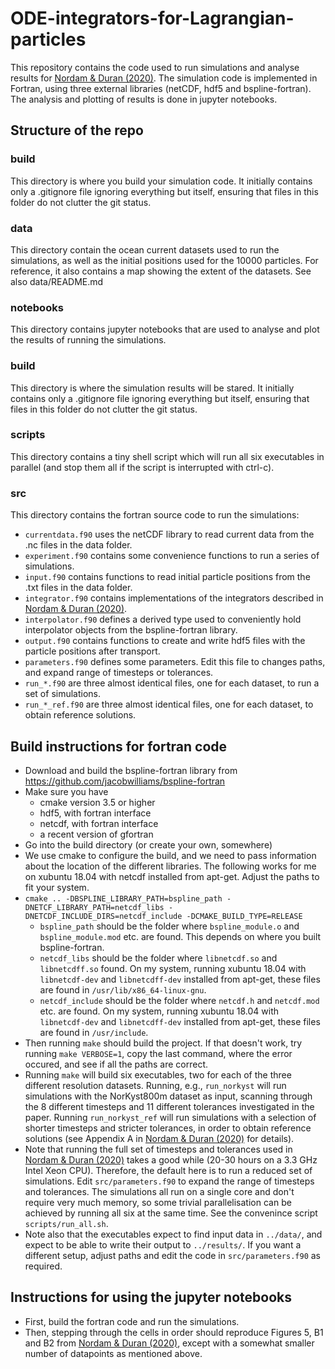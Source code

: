 # ODE-integrators-for-Lagrangian-particles

This repository contains the code used to run simulations and analyse results for [Nordam & Duran (2020)](https://gmd.copernicus.org/preprints/gmd-2020-154/). The simulation code is implemented in Fortran, using three external libraries (netCDF, hdf5 and bspline-fortran). The analysis and plotting of results is done in jupyter notebooks.

## Structure of the repo

### build

This directory is where you build your simulation code. It initially contains only a .gitignore file ignoring everything but itself, ensuring that files in this folder do not clutter the git status.

### data

This directory contain the ocean current datasets used to run the simulations, as well as the initial positions used for the 10000 particles. For reference, it also contains a map showing the extent of the datasets. See also data/README.md

### notebooks

This directory contains jupyter notebooks that are used to analyse and plot the results of running the simulations.

### build

This directory is where the simulation results will be stared. It initially contains only a .gitignore file ignoring everything but itself, ensuring that files in this folder do not clutter the git status.

### scripts

This directory contains a tiny shell script which will run all six executables in parallel (and stop them all if the script is interrupted with ctrl-c).

### src

This directory contains the fortran source code to run the simulations:
* `currentdata.f90` uses the netCDF library to read current data from the .nc files in the data folder.
* `experiment.f90` contains some convenience functions to run a series of simulations.
* `input.f90` contains functions to read initial particle positions from the .txt files in the data folder.
* `integrator.f90` contains implementations of the integrators described in [Nordam & Duran (2020)](https://gmd.copernicus.org/preprints/gmd-2020-154/).
* `interpolator.f90` defines a derived type used to conveniently hold interpolator objects from the bspline-fortran library.
* `output.f90` contains functions to create and write hdf5 files with the particle positions after transport.
* `parameters.f90` defines some parameters. Edit this file to changes paths, and expand range of timesteps or tolerances.
* `run_*.f90` are three almost identical files, one for each dataset, to run a set of simulations.
* `run_*_ref.f90` are three almost identical files, one for each dataset, to obtain reference solutions.

## Build instructions for fortran code

* Download and build the bspline-fortran library from https://github.com/jacobwilliams/bspline-fortran
* Make sure you have
  * cmake version 3.5 or higher
  * hdf5, with fortran interface
  * netcdf, with fortran interface
  * a recent version of gfortran
* Go into the build directory (or create your own, somewhere)
* We use cmake to configure the build, and we need to pass information about the location of the different libraries. The following works for me on xubuntu 18.04 with netcdf installed from apt-get. Adjust the paths to fit your system.
* `cmake .. -DBSPLINE_LIBRARY_PATH=bspline_path -DNETCF_LIBRARY_PATH=netcdf_libs -DNETCDF_INCLUDE_DIRS=netcdf_include -DCMAKE_BUILD_TYPE=RELEASE`
  * `bspline_path` should be the folder where `bspline_module.o` and `bspline_module.mod` etc. are found. This depends on where you built bspline-fortran.
  * `netcdf_libs` should be the folder where `libnetcdf.so` and `libnetcdff.so` found. On my system, running xubuntu 18.04 with `libnetcdf-dev` and `libnetcdff-dev` installed from apt-get, these files are found in `/usr/lib/x86_64-linux-gnu`.
  * `netcdf_include` should be the folder where `netcdf.h` and `netcdf.mod` etc. are found. On my system, running xubuntu 18.04 with `libnetcdf-dev` and `libnetcdff-dev` installed from apt-get, these files are found in `/usr/include`.
* Then running `make` should build the project. If that doesn't work, try running `make VERBOSE=1`, copy the last command, where the error occured, and see if all the paths are correct.
* Running `make` will build six executables, two for each of the three different resolution datasets. Running, e.g., `run_norkyst` will run simulations with the NorKyst800m dataset as input, scanning through the 8 different timesteps and 11 different tolerances investigated in the paper. Running `run_norkyst_ref` will run simulations with a selection of shorter timesteps and stricter tolerances, in order to obtain reference solutions (see Appendix A in [Nordam & Duran (2020)](https://gmd.copernicus.org/preprints/gmd-2020-154/) for details).
* Note that running the full set of timesteps and tolerances used in [Nordam & Duran (2020)](https://gmd.copernicus.org/preprints/gmd-2020-154/) takes a good while (20-30 hours on a 3.3 GHz Intel Xeon CPU). Therefore, the default here is to run a reduced set of simulations. Edit `src/parameters.f90` to expand the range of timesteps and tolerances. The simulations all run on a single core and don't require very much memory, so some trivial parallelisation can be achieved by running all six at the same time. See the convenince script `scripts/run_all.sh`.
* Note also that the executables expect to find input data in `../data/`, and expect to be able to write their output to `../results/`. If you want a different setup, adjust paths and edit the code in `src/parameters.f90` as required.

## Instructions for using the jupyter notebooks

* First, build the fortran code and run the simulations.
* Then, stepping through the cells in order should reproduce Figures 5, B1 and B2 from [Nordam & Duran (2020)](https://gmd.copernicus.org/preprints/gmd-2020-154/), except with a somewhat smaller number of datapoints as mentioned above.
